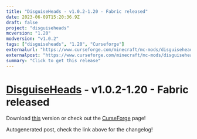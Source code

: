 ```yaml
---
title: "DisguiseHeads - v1.0.2-1.20 - Fabric released"
date: 2023-06-09T15:20:36.9Z
draft: false
project: "disguiseheads"
mcversion: "1.20"
modversion: "v1.0.2"
tags: ["disguiseheads", "1.20", "Curseforge"]
externalurl: "https://www.curseforge.com/minecraft/mc-mods/disguiseheads/files/4576131"
externalpost: "https://www.curseforge.com/minecraft/mc-mods/disguiseheads/files/4576131"
summary: "Click to get this release"
---
```

# [DisguiseHeads](/project/disguiseheads) - v1.0.2-1.20 - Fabric released
Download [this](https://www.curseforge.com/minecraft/mc-mods/disguiseheads/files/4576131) version or check out the [CurseForge](https://www.curseforge.com/minecraft/mc-mods/disguiseheads) page!

Autogenerated post, check the link above for the changelog!
